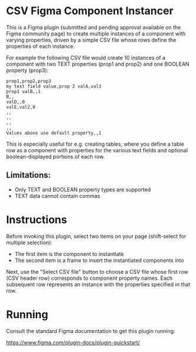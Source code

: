 # CSV Figma Component Instancer

This is a Figma plugin (submitted and pending approval available on the Figma
community page) to create multiple instances of a component with varying
properties, driven by a simple CSV file whose rows define the properties of each
instance.

For example the following CSV file would create 10 instances of a component with two TEXT properties (prop1 and prop2) and one BOOLEAN property (prop3):

```
prop1,prop2,prop3
my text field value,prop 2 valA,val3
prop1 valB,,1
B,,
valD,,0
valE,val2,0
,,
,,
,,
,,
Values above use default property,,1
```

This is especially useful for e.g. creating tables, where you define a table row
as a component with properties for the various text fields and optional
boolean-displayed portions of each row.

## Limitations:

- Only TEXT and BOOLEAN property types are supported
- TEXT data cannot contain commas

# Instructions

Before invoking this plugin, select two items on your page (shift-select for
multiple selection):

  - The first item is the component to instantiate
  - The second item is a frame to insert the instantiated components into

Next, use the "Select CSV file" button to choose a CSV file whose first row
(CSV header row) corresponds to component property names. Each subsequent row
represents an instance with the properties specified in that row.

# Running

Consult the standard Figma documentation to get this plugin running:

  https://www.figma.com/plugin-docs/plugin-quickstart/